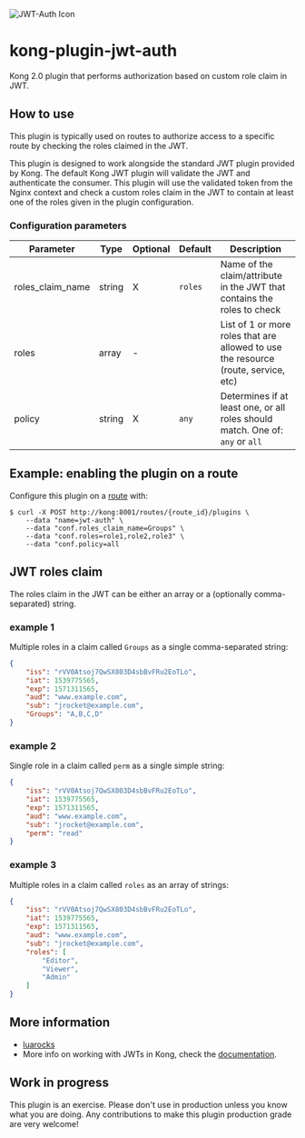 ![JWT-Auth Icon](jwt-auth.png)

# kong-plugin-jwt-auth
Kong 2.0 plugin that performs authorization based on custom role claim in JWT.

## How to use
This plugin is typically used on routes to authorize access to a specific
route by checking the roles claimed in the JWT.

This plugin is designed to work alongside the standard JWT plugin provided
by Kong. The default Kong JWT plugin will validate the JWT and authenticate
the consumer. This plugin will use the validated token from the Nginx context
and check a custom roles claim in the JWT to contain at least one of the
roles given in the plugin configuration.

### Configuration parameters
| Parameter        | Type   | Optional | Default | Description |
| ---------------- | ------ | -------- | ------- | ----------- |
| roles_claim_name | string | X        | `roles` | Name of the claim/attribute in the JWT that contains the roles to check |
| roles            | array  | -        |         | List of 1 or more roles that are allowed to use the resource (route, service, etc) |
| policy           | string | X        | `any`   | Determines if at least one, or all roles should match. One of: `any` or `all` |

## Example: enabling the plugin on a route
Configure this plugin on a [route](https://docs.konghq.com/latest/admin-api/#Route-object)
with:

```shell
$ curl -X POST http://kong:8001/routes/{route_id}/plugins \
    --data "name=jwt-auth" \
    --data "conf.roles_claim_name=Groups" \
    --data "conf.roles=role1,role2,role3" \
    --data "conf.policy=all
```
## JWT roles claim
The roles claim in the JWT can be either an array or a (optionally comma-separated) string.

### example 1
Multiple roles in a claim called `Groups` as a single comma-separated string:
```json
{
    "iss": "rVV0Atsoj7QwSX803D4sbBvFRu2EoTLo",
    "iat": 1539775565,
    "exp": 1571311565,
    "aud": "www.example.com",
    "sub": "jrocket@example.com",
    "Groups": "A,B,C,D"
}
```
### example 2
Single role in a claim called `perm` as a single simple string:
```json
{
    "iss": "rVV0Atsoj7QwSX803D4sbBvFRu2EoTLo",
    "iat": 1539775565,
    "exp": 1571311565,
    "aud": "www.example.com",
    "sub": "jrocket@example.com",
    "perm": "read"
}
```
### example 3
Multiple roles in a claim called `roles` as an array of strings:
```json
{
    "iss": "rVV0Atsoj7QwSX803D4sbBvFRu2EoTLo",
    "iat": 1539775565,
    "exp": 1571311565,
    "aud": "www.example.com",
    "sub": "jrocket@example.com",
    "roles": [
        "Editor",
        "Viewer",
        "Admin"
    ]
}
```

## More information
- [luarocks](https://luarocks.org/modules/bjwschaap/kong-plugin-jwt-auth)
- More info on working with JWTs in Kong, check the
  [documentation](https://docs.konghq.com/hub/kong-inc/jwt/).

## Work in progress
This plugin is an exercise. Please don't use in production unless you know
what you are doing. Any contributions to make this plugin production
grade are very welcome!
